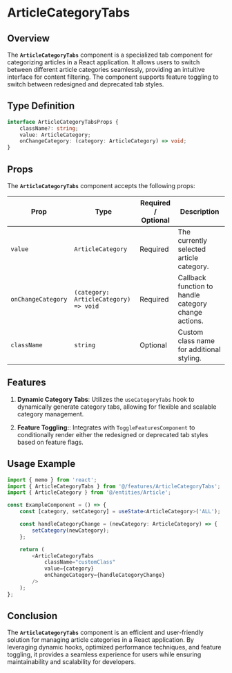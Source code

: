 # ArticleCategoryTabs

## Overview
The **`ArticleCategoryTabs`** component is a specialized tab component for categorizing articles in a React application. It allows users to switch between different article categories seamlessly, providing an intuitive interface for content filtering. The component supports feature toggling to switch between redesigned and deprecated tab styles.

## Type Definition 
```typescript
interface ArticleCategoryTabsProps {
    className?: string;
    value: ArticleCategory;
    onChangeCategory: (category: ArticleCategory) => void;
}
```

## Props
The **`ArticleCategoryTabs`** component accepts the following props:

| Prop       | Type       | Required / Optional | Description                                          |
|------------|------------|----------------------|------------------------------------------------------|
| `value`  | `ArticleCategory` | Required             | The currently selected article category.       |
| `onChangeCategory`    | `(category: ArticleCategory) => void`  | Required             | Callback function to handle category change actions.      |
| `className` | `string`   | Optional             | Custom class name for additional styling.           |


## Features
1. **Dynamic Category Tabs**: Utilizes the `useCategoryTabs` hook to dynamically generate category tabs, allowing for flexible and scalable category management.

2. **Feature Toggling:**: Integrates with `ToggleFeaturesComponent` to conditionally render either the redesigned or deprecated tab styles based on feature flags.

## Usage Example
```typescript jsx
import { memo } from 'react';
import { ArticleCategoryTabs } from '@/features/ArticleCategoryTabs';
import { ArticleCategory } from '@/entities/Article';

const ExampleComponent = () => {
    const [category, setCategory] = useState<ArticleCategory>('ALL');

    const handleCategoryChange = (newCategory: ArticleCategory) => {
        setCategory(newCategory);
    };

    return (
        <ArticleCategoryTabs
            className="customClass"
            value={category}
            onChangeCategory={handleCategoryChange}
        />
    );
};
```
## Conclusion
The **`ArticleCategoryTabs`** component is an efficient and user-friendly solution for managing article categories in a React application. By leveraging dynamic hooks, optimized performance techniques, and feature toggling, it provides a seamless experience for users while ensuring maintainability and scalability for developers.
